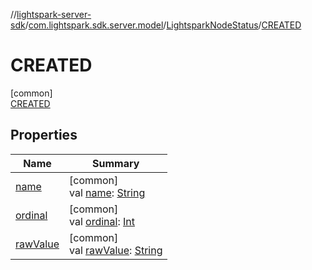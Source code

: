 //[lightspark-server-sdk](../../../../index.md)/[com.lightspark.sdk.server.model](../../index.md)/[LightsparkNodeStatus](../index.md)/[CREATED](index.md)

# CREATED

[common]\
[CREATED](index.md)

## Properties

| Name | Summary |
|---|---|
| [name](../../-withdrawal-request-status/-f-u-t-u-r-e_-v-a-l-u-e/index.md#-372974862%2FProperties%2F-1086033721) | [common]<br>val [name](../../-withdrawal-request-status/-f-u-t-u-r-e_-v-a-l-u-e/index.md#-372974862%2FProperties%2F-1086033721): [String](https://kotlinlang.org/api/latest/jvm/stdlib/kotlin/-string/index.html) |
| [ordinal](../../-withdrawal-request-status/-f-u-t-u-r-e_-v-a-l-u-e/index.md#-739389684%2FProperties%2F-1086033721) | [common]<br>val [ordinal](../../-withdrawal-request-status/-f-u-t-u-r-e_-v-a-l-u-e/index.md#-739389684%2FProperties%2F-1086033721): [Int](https://kotlinlang.org/api/latest/jvm/stdlib/kotlin/-int/index.html) |
| [rawValue](../raw-value.md) | [common]<br>val [rawValue](../raw-value.md): [String](https://kotlinlang.org/api/latest/jvm/stdlib/kotlin/-string/index.html) |
